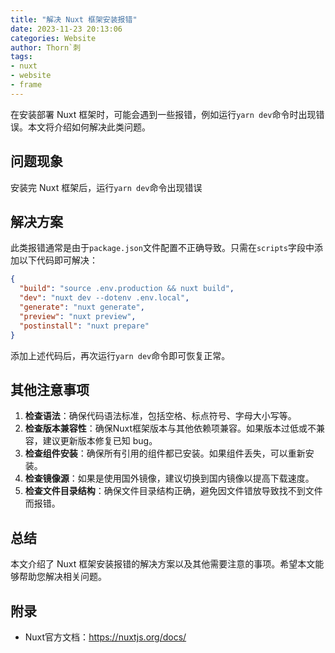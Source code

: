 ```yaml
---
title: "解决 Nuxt 框架安装报错"
date: 2023-11-23 20:13:06
categories: Website
author: Thorn`刺
tags:
- nuxt
- website
- frame
---
```


在安装部署 Nuxt 框架时，可能会遇到一些报错，例如运行`yarn dev`命令时出现错误。本文将介绍如何解决此类问题。

<!--more-->

## 问题现象

安装完 Nuxt 框架后，运行`yarn dev`命令出现错误

## 解决方案

此类报错通常是由于`package.json`文件配置不正确导致。只需在`scripts`字段中添加以下代码即可解决：

```json
{
  "build": "source .env.production && nuxt build",
  "dev": "nuxt dev --dotenv .env.local",
  "generate": "nuxt generate",
  "preview": "nuxt preview",
  "postinstall": "nuxt prepare"
}
```

添加上述代码后，再次运行`yarn dev`命令即可恢复正常。

## 其他注意事项

1. **检查语法**：确保代码语法标准，包括空格、标点符号、字母大小写等。
2. **检查版本兼容性**：确保Nuxt框架版本与其他依赖项兼容。如果版本过低或不兼容，建议更新版本修复已知 bug。
3. **检查组件安装**：确保所有引用的组件都已安装。如果组件丢失，可以重新安装。
4. **检查镜像源**：如果是使用国外镜像，建议切换到国内镜像以提高下载速度。
5. **检查文件目录结构**：确保文件目录结构正确，避免因文件错放导致找不到文件而报错。

## 总结

本文介绍了 Nuxt 框架安装报错的解决方案以及其他需要注意的事项。希望本文能够帮助您解决相关问题。

## 附录

- Nuxt官方文档：https://nuxtjs.org/docs/

